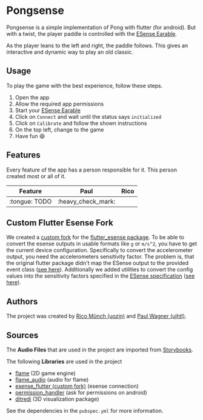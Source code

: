 # Pongsense

Pongsense is a simple implementation of Pong with flutter (for android). But with a twist, the player paddle is controlled with the [ESense Earable][esense].

As the player leans to the left and right, the paddle follows. This gives an interactive and dynamic way to play an old classic.

## Usage

To play the game with the best experience, follow these steps.

1. Open the app
2. Allow the required app permissions
3. Start your [ESense Earable][esense]
4. Click on `Connect` and wait until the status says `initialized`
5. Click on `Calibrate` and follow the shown instructions
6. On the top left, change to the game
7. Have fun :smile:

## Features

Every feature of the app has a person responsible for it. This person created most or all of it.

<table>
  <thead>
    <tr>
      <th>Feature</th>
      <th>Paul</th>
      <th>Rico</th>
    </tr>
  </thead>
  <tbody>
    <tr>
      <td>:tongue: TODO</td>
      <td>:heavy_check_mark:</td>
      <td></td>
    </tr>
  </tbody>
</table>

## Custom Flutter Esense Fork

We created a [custom fork][flutter-esense-fork] for the [flutter_esense package][flutter-esense].
To be able to convert the esense outputs in usable formats like `g` or `m/s^2`, you have to get the current device configuration. Specifically to convert the accelerometer output, you need the accelerometers sensitivity factor.
The problem is, that the original flutter package didn't map the ESense output to the provided event class ([see here](https://github.com/HydrofinLoewenherz/flutter-plugins/commit/b7d0e74f8717288b76bf748e3230e1341e67e552)). Additionally we added utilities to convert the config values into the sensitivity factors specified in the [ESense specification][esense-specification] ([see here](https://github.com/HydrofinLoewenherz/flutter-plugins/commit/c44c6a45ac12b4a7aefde0cef0c6251a03f52edc)).

## Authors

The project was created by [Rico Münch (uozjn)][rico-github] and [Paul Wagner (ujhtl)][paul-github].

## Sources

The **Audio Files** that are used in the project are imported from [Storybooks][storybooks].

The following **Libraries** are used in the project

- [flame][flame] (2D game engine)
- [flame_audio][flame-audio] (audio for flame)
- [esense_flutter (custom fork)][flutter-esense-fork] (esense connection)
- [permission_handler][permission-handler] (ask for permissions on android)
- [ditredi][ditredi] (3D visualization package)

See the dependencies in the `pubspec.yml` for more information.

[esense]: https://www.esense.io/ "ESense Homepage"
[esense-specification]: https://www.esense.io/share/eSense-BLE-Specification.pdf "ESense Specification"

[storybooks]: https://www.storyblocks.com/ "Storybooks Stock Media"

[flutter-esense]: https://pub.dev/packages/esense_flutter "Flutter Esense Package"
[flutter-esense-fork]: https://github.com/HydrofinLoewenherz/flutter-plugins/tree/master/packages/esense_flutter "Flutter Esense Package (Custom Fork)"
[flame]: https://pub.dev/packages/flame "Flame Package"
[flame-audio]: https://pub.dev/packages/flame_audio "Flame Audio Package"
[permission-handler]: https://pub.dev/packages/permission_handler "Permission Handler Package"
[permission-handler]: https://pub.dev/packages/permission_handler "Permission Handler Package"
[ditredi]: https://pub.dev/packages/ditredi "ditredi Package"

[paul-github]: https://github.com/HydrofinLoewenherz "ujhtl"
[rico-github]: https://github.com/cryeprecision "uozjn"
